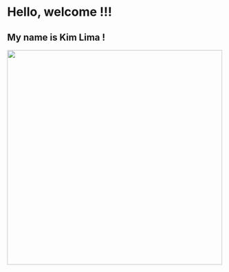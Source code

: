 # Hello, welcome !!!
## My name is Kim Lima !

<img src="https://github.com/kimlimalima/kimlimalima/assets/86325116/142038d7-5698-4a18-981a-72b312f0a782" width="500" height="500">
